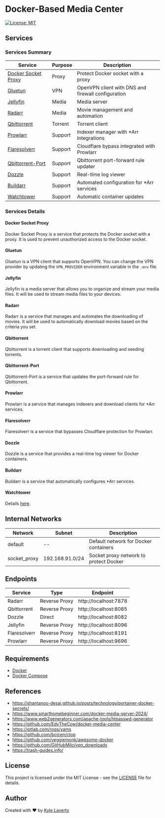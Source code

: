 # Docker-Based Media Center

[![License: MIT](https://img.shields.io/badge/License-MIT-yellow.svg)](https://github.com/kylelaverty/docker-media-center/blob/main/LICENSE)

## Services

### Services Summary

| Service                                                                        | Purpose | Description                                        |
| ------------------------------------------------------------------------------ | ------- | -------------------------------------------------- |
| [Docker Socket Proxy](https://docs.linuxserver.io/images/docker-socket-proxy/) | Proxy   | Protect Docker socket with a proxy                 |
| [Gluetun](https://github.com/qdm12/gluetun)                                    | VPN     | OpenVPN client with DNS and firewall configuration |
| [Jellyfin](https://jellyfin.org/)                                              | Media   | Media server                                       |
| [Radarr](https://radarr.video/)                                                | Media   | Movie management and automation                    |
| [Qbittorrent](https://www.qbittorrent.org/)                                    | Torrent | Torrent client                                     |
| [Prowlarr](https://prowlarr.com/)                                              | Support | Indexer manager with \*Arr Integrations            |
| [Flaresolverr](https://github.com/FlareSolverr/FlareSolverr)                   | Support | Cloudflare bypass integrated with Prowlarr         |
| [Qbittorrent-Port](https://github.com/tcj-one/qbittorrent-port-forward-file)   | Support | Qbittorrent port-forward rule updater              |
| [Dozzle](https://dozzle.dev/)                                                  | Support | Real-time log viewer                               |
| [Buildarr](https://buildarr.github.io/)                                        | Support | Automated configuration for \*Arr services         |
| [Watchtower](https://containrrr.dev/watchtower/)                               | Support | Automatic container updates                        |

### Services Details

#### Docker Socket Proxy

Docker Socket Proxy is a service that protects the Docker socket with a proxy. It is used to prevent unauthorized access to the Docker socket.

#### Gluetun

Gluetun is a VPN client that supports OpenVPN. You can change the VPN provider by updating the `VPN_PROVIDER` environment variable in the `.env` file.

#### Jellyfin

Jellyfin is a media server that allows you to organize and stream your media files. It will be used to stream media files to your devices.

#### Radarr

Radarr is a service that manages and automates the downloading of movies. It will be used to automatically download movies based on the criteria you set.


#### Qbittorrent

Qbittorrent is a torrent client that supports downloading and seeding torrents.

#### Qbittorrent-Port

Qbittorrent-Port is a service that updates the port-forward rule for Qbittorrent.

#### Prowlarr

Prowlarr is a service that manages indexers and download clients for \*Arr services.

#### Flaresolverr

Flaresolverr is a service that bypasses Cloudflare protection for Prowlarr.

#### Dozzle

Dozzle is a service that provides a real-time log viewer for Docker containers.

#### Buildarr

Buildarr is a service that automatically configures \*Arr services.

#### Watchtower

Details [here](./compose/services/watchtower/readme.md).

## Internal Networks

| Network      | Subnet          | Description                            |
| ------------ | --------------- | -------------------------------------- |
| default      | --              | Default network for Docker containers  |
| socket_proxy | 192.168.91.0/24 | Socket proxy network to protect Docker |

## Endpoints

| Service      | Type          | Endpoint              |
| ------------ | ------------- | --------------------- |
| Radarr       | Reverse Proxy | http://localhost:7878 |
| Qbittorrent  | Reverse Proxy | http://localhost:8085 |
| Dozzle       | Direct        | http://localhost:8082 |
| Jellyfin     | Reverse Proxy | http://localhost:8096 |
| Flaresolverr | Reverse Proxy | http://localhost:8191 |
| Prowlarr     | Reverse Proxy | http://localhost:9696 |

## Requirements

- [Docker](https://docs.docker.com/engine/install/)
- [Docker Compose](https://docs.docker.com/compose/install/)

## References

- https://shantanoo-desai.github.io/posts/technology/portainer-docker-secrets/
- https://www.smarthomebeginner.com/docker-media-server-2024/
- https://www.web2generators.com/apache-tools/htpasswd-generator
- https://github.com/EdyTheCow/docker-media-center
- https://gitlab.com/rogs/yams
- https://github.com/bcicen/ctop
- https://github.com/veggiemonk/awesome-docker
- https://github.com/GitHubMilo/vpn_downloads
- https://trash-guides.info/

## License

This project is licensed under the MIT License - see the [LICENSE](LICENSE) file for details.

## Author

Created with :heart: by [Kyle Laverty](https://github.com/kylelaverty)
